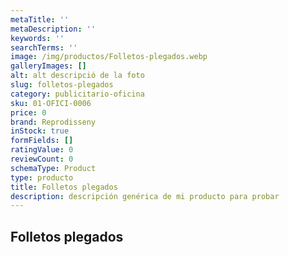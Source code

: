 ```yaml
---
metaTitle: ''
metaDescription: ''
keywords: ''
searchTerms: ''
image: /img/productos/Folletos-plegados.webp
galleryImages: []
alt: alt descripció de la foto
slug: folletos-plegados
category: publicitario-oficina
sku: 01-OFICI-0006
price: 0
brand: Reprodisseny
inStock: true
formFields: []
ratingValue: 0
reviewCount: 0
schemaType: Product
type: producto
title: Folletos plegados
description: descripción genérica de mi producto para probar
---
```

## Folletos plegados
